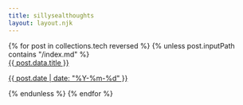 ```yaml
---
title: sillysealthoughts
layout: layout.njk
---
```

<div class="post-list">
    {% for post in collections.tech reversed %}
    {% unless post.inputPath contains "/index.md" %}
        <a href="{{ post.url }}" class="post-card-link">
        <div class="post-card">
            <div class="post-title">{{ post.data.title }}</div>
            <p class="post-date">{{ post.date | date: "%Y-%m-%d" }}</p>
        </div>
        </a>
    {% endunless %}
    {% endfor %}
</div>